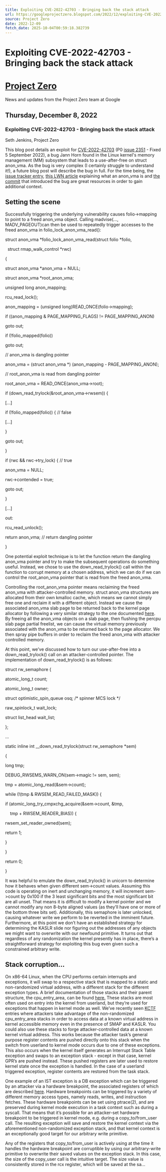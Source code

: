 ```yaml
---
title: Exploiting CVE-2022-42703 - Bringing back the stack attack
url: https://googleprojectzero.blogspot.com/2022/12/exploiting-CVE-2022-42703-bringing-back-the-stack-attack.html
source: Project Zero
date: 2022-12-09
fetch_date: 2025-10-04T00:59:18.382739
---
```


# Exploiting CVE-2022-42703 - Bringing back the stack attack

# [Project Zero](https://googleprojectzero.blogspot.com/)

News and updates from the Project Zero team at Google

## Thursday, December 8, 2022

### Exploiting CVE-2022-42703 - Bringing back the stack attack

Seth Jenkins, Project Zero

This blog post details an exploit for [CVE-2022-42703](https://bugs.chromium.org/p/project-zero/issues/list?q=label:CVE-2022-42703) (P0 [issue 2351](https://bugs.chromium.org/p/project-zero/issues/detail?id=2351) - Fixed 5 September 2022), a bug Jann Horn found in the Linux kernel's memory management (MM) subsystem that leads to a use-after-free on struct anon\_vma. As the bug is very complex (I certainly struggle to understand it!), a future blog post will describe the bug in full. For the time being, the [issue tracker entry](https://bugs.chromium.org/p/project-zero/issues/detail?id=2351), [this LWN article](https://lwn.net/Articles/383162/) explaining what an anon\_vma is and [the commit](https://git.kernel.org/pub/scm/linux/kernel/git/torvalds/linux.git/commit/?id=7a3ef208e662f) that introduced the bug are great resources in order to gain additional context.

## Setting the scene

Successfully triggering the underlying vulnerability causes folio->mapping to point to a freed anon\_vma object. Calling madvise(..., MADV\_PAGEOUT)can then be used to repeatedly trigger accesses to the freed anon\_vma in folio\_lock\_anon\_vma\_read():

struct anon\_vma \*folio\_lock\_anon\_vma\_read(struct folio \*folio,

  struct rmap\_walk\_control \*rwc)

{

struct anon\_vma \*anon\_vma = NULL;

struct anon\_vma \*root\_anon\_vma;

unsigned long anon\_mapping;

rcu\_read\_lock();

anon\_mapping = (unsigned long)READ\_ONCE(folio->mapping);

if ((anon\_mapping & PAGE\_MAPPING\_FLAGS) != PAGE\_MAPPING\_ANON)

goto out;

if (!folio\_mapped(folio))

goto out;

// anon\_vma is dangling pointer

anon\_vma = (struct anon\_vma \*) (anon\_mapping - PAGE\_MAPPING\_ANON);

// root\_anon\_vma is read from dangling pointer

root\_anon\_vma = READ\_ONCE(anon\_vma->root);

if (down\_read\_trylock(&root\_anon\_vma->rwsem)) {

[...]

if (!folio\_mapped(folio)) { // false

[...]

}

goto out;

}

if (rwc && rwc->try\_lock) { // true

anon\_vma = NULL;

rwc->contended = true;

goto out;

}

[...]

out:

rcu\_read\_unlock();

return anon\_vma; // return dangling pointer

}

One potential exploit technique is to let the function return the dangling anon\_vma pointer and try to make the subsequent operations do something useful. Instead, we chose to use the down\_read\_trylock() call within the function to corrupt memory at a chosen address, which we can do if we can control the root\_anon\_vma pointer that is read from the freed anon\_vma.

Controlling the root\_anon\_vma pointer means reclaiming the freed anon\_vma with attacker-controlled memory. struct anon\_vma structures are allocated from their own kmalloc cache, which means we cannot simply free one and reclaim it with a different object. Instead we cause the associated anon\_vma slab page to be returned back to the kernel page allocator by following a very similar strategy to the one documented [here](https://googleprojectzero.blogspot.com/2021/10/how-simple-linux-kernel-memory.html). By freeing all the anon\_vma objects on a slab page, then flushing the percpu slab page partial freelist, we can cause the virtual memory previously associated with the anon\_vma to be returned back to the page allocator. We then spray pipe buffers in order to reclaim the freed anon\_vma with attacker controlled memory.

At this point, we’ve discussed how to turn our use-after-free into a down\_read\_trylock() call on an attacker-controlled pointer. The implementation of down\_read\_trylock() is as follows:

struct rw\_semaphore {

atomic\_long\_t count;

atomic\_long\_t owner;

struct optimistic\_spin\_queue osq; /\* spinner MCS lock \*/

raw\_spinlock\_t wait\_lock;

struct list\_head wait\_list;

};

...

static inline int \_\_down\_read\_trylock(struct rw\_semaphore \*sem)

{

long tmp;

DEBUG\_RWSEMS\_WARN\_ON(sem->magic != sem, sem);

tmp = atomic\_long\_read(&sem->count);

while (!(tmp & RWSEM\_READ\_FAILED\_MASK)) {

if (atomic\_long\_try\_cmpxchg\_acquire(&sem->count, &tmp,

    tmp + RWSEM\_READER\_BIAS)) {

rwsem\_set\_reader\_owned(sem);

return 1;

}

}

return 0;

}

It was helpful to emulate the down\_read\_trylock() in unicorn to determine how it behaves when given different sem->count values. Assuming this code is operating on inert and unchanging memory, it will increment sem->count by 0x100 if the 3 least significant bits and the most significant bit are all unset. That means it is difficult to modify a kernel pointer and we cannot modify any non 8-byte aligned values (as they’ll have one or more of the bottom three bits set). Additionally, this semaphore is later unlocked, causing whatever write we perform to be reverted in the imminent future. Furthermore, at this point we don’t have an established strategy for determining the KASLR slide nor figuring out the addresses of any objects we might want to overwrite with our newfound primitive. It turns out that regardless of any randomization the kernel presently has in place, there’s a straightforward strategy for exploiting this bug even given such a constrained arbitrary write.

## Stack corruption…

On x86-64 Linux, when the CPU performs certain interrupts and exceptions, it will swap to a respective stack that is mapped to a static and non-randomized virtual address, with a different stack for the different exception types. A brief documentation of those stacks and their parent structure, the cpu\_entry\_area, can be found [here.](https://docs.kernel.org/x86/pti.html) These stacks are most often used on entry into the kernel from userland, but they’re used for exceptions that happen in kernel mode as well. We’ve recently seen [KCTF](https://google.github.io/kctf/vrp.html) entries where attackers take advantage of the non-randomized cpu\_entry\_area stacks in order to access data at a known virtual address in kernel accessible memory even in the presence of SMAP and KASLR. You could also use these stacks to forge attacker-controlled data at a known kernel virtual address. This works because the attacker task’s general purpose register contents are pushed directly onto this stack when the switch from userland to kernel mode occurs due to one of these exceptions. This also occurs when the kernel itself generates an Interrupt Stack Table exception and swaps to an exception stack - except in that case, kernel GPR’s are pushed instead. These pushed registers are later used to restore kernel state once the exception is handled. In the case of a userland triggered exception, register contents are restored from the task stack.

One example of an IST exception is a DB exception which can be triggered by an attacker via a hardware breakpoint, the associated registers of which are described [here](https://pdos.csail.mit.edu/6.828/2004/readings/i386/s12_02.htm). Hardware breakpoints can be triggered by a variety of different memory access types, namely reads, writes, and instruction fetches. These hardware breakpoints can be set using ptrace(2), and are preserved during kernel mode execution in a task context such as during a syscall. That means that it’s possible for an attacker-set hardware breakpoint to be triggered in kernel mode, e.g. during a copy\_to/from\_user call. The resulting exception will save and restore the kernel context via the aforementioned non-randomized exception stack, and that kernel context is an exceptionally good target for our arbitrary write primitive.

Any of the registers that copy\_to/from\_user is actively using at the time it handles the hardware breakpoint are corruptible by using our arbitrary-write primitive to overwrite their saved values on the exception stack. In this case, the size of the copy\_user call is the intuitive target. The size value is consistently stored in the rcx register, which will be saved at the sa...